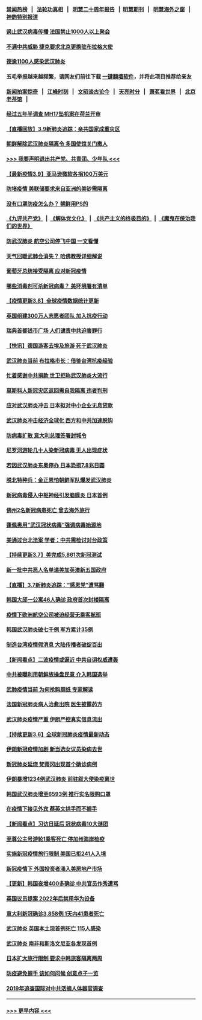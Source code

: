 #### [禁闻热榜](热点新闻.md?=0)  &nbsp;&nbsp;|&nbsp;&nbsp; [法轮功真相](https://github.com/gfw-breaker/truth/blob/master/README.md?=0) &nbsp;&nbsp;|&nbsp;&nbsp; [明慧二十周年报告](https://github.com/gfw-breaker/mh-reports/blob/master/README.md?=0) &nbsp;&nbsp;|&nbsp;&nbsp;[明慧期刊](https://github.com/gfw-breaker/mh-qikan) &nbsp;&nbsp;|&nbsp;&nbsp; [明慧海外之窗](https://github.com/gfw-breaker/mh-news/blob/master/README.md?=0) &nbsp;&nbsp;|&nbsp;&nbsp; [神韵特别报道](https://github.com/gfw-breaker/mh-news/blob/master/shenyun.md?=0)
#### [遏止武汉病毒传播 法国禁止1000人以上聚会](../pages/nsc418/n11927688.md?t=03100202) 
#### [不满中共威胁 捷克要求北京更换驻布拉格大使](../pages/nsc418/n11927466.md?t=03100202) 
#### [德逾1100人感染武汉肺炎](../pages/nsc418/n11927083.md?t=03100202) 
#### 五毛举报越来越频繁，请网友们前往下载 [一键翻墙软件](https://github.com/gfw-breaker/ssr-accounts)，并将此项目推荐给亲友
#### [新闻拍案惊奇](https://github.com/gfw-breaker/banned-news/blob/master/pages/link4.md) &nbsp;&nbsp;|&nbsp;&nbsp; [江峰时刻](https://github.com/gfw-breaker/banned-news/blob/master/pages/link4.md) &nbsp;&nbsp;|&nbsp;&nbsp; [文昭谈古论今](https://github.com/gfw-breaker/banned-news/blob/master/pages/link4.md) &nbsp;&nbsp;|&nbsp;&nbsp; [天亮时分](https://github.com/gfw-breaker/banned-news/blob/master/pages/link4.md) &nbsp;&nbsp;|&nbsp;&nbsp; [萧茗看世界](https://github.com/gfw-breaker/banned-news/blob/master/pages/link4.md) &nbsp;&nbsp;|&nbsp;&nbsp; [北京老茶馆](https://github.com/gfw-breaker/banned-news/blob/master/pages/link4.md) &nbsp;&nbsp;|&nbsp;&nbsp; 
#### [经过五年半调查 MH17坠机案在荷兰开审](../pages/nsc418/n11927110.md?t=03100202) 
#### [【直播回放】3.9新肺炎追踪：亲共国家成重灾区](../pages/nsc418/n11927002.md?t=03100202) 
#### [朝鲜解除武汉肺炎隔离令 多国使馆关门撤人](../pages/nsc418/n11926849.md?t=03100202) 
#### [>>> 我要声明退出共产党、共青团、少年队 <<<](https://github.com/begood0513/goodnews/blob/master/quit/letter.md) 
#### [【最新疫情3.9】亚马逊微软各捐100万美元](../pages/nsc418/n11925735.md?t=03100202) 
#### [防堵疫情 美联储要求来自亚洲的美钞需隔离](../pages/nsc418/n11926541.md?t=03100202) 
#### [没有口罩防疫怎么办？ 朝鲜用PS的](../pages/nsc418/n11926699.md?t=03100202) 
#### [《九评共产党》](https://github.com/begood0513/9ping.md/blob/master/README.md) &nbsp;|&nbsp; [《解体党文化》](../../../../jtdwh.md/blob/master/README.md)  &nbsp;|&nbsp; [《共产主义的终极目的》](../../../../gczydzjmd.md/blob/master/README.md) &nbsp;|&nbsp; [《魔鬼在统治我们的世界》](../../../../mgztzwmdsj.md/blob/master/README.md) 
#### [防武汉肺炎 航空公司停飞中国 一文看懂](../pages/nsc418/n11866800.md?t=03100202) 
#### [天气回暖武肺会消失？ 哈佛教授详细解说](../pages/nsc418/n11925747.md?t=03100202) 
#### [葡萄牙总统接受隔离 应对新冠疫情](../pages/nsc418/n11925918.md?t=03100202) 
#### [哪些消毒剂可杀新冠病毒？ 美环境署有清单](../pages/nsc418/n11923343.md?t=03100202) 
#### [【疫情更新3.8】全球疫情数据统计更新](../pages/nsc418/n11923562.md?t=03100202) 
#### [英国组建300万人志愿者团队 加入抗疫行动](../pages/nsc418/n11925311.md?t=03100202) 
#### [瑞典首都钱币广场 人们谴责中共迫害罪行](../pages/nsc418/n11925227.md?t=03100202) 
#### [【快讯】德国游客去埃及旅游 死于武汉肺炎](../pages/nsc418/n11925207.md?t=03100202) 
#### [武汉肺炎当前 布拉格市长：借鉴台湾抗疫经验](../pages/nsc418/n11925089.md?t=03100202) 
#### [忙着感谢中共捐款 世卫拒称武汉肺炎大流行](../pages/nsc418/n11924807.md?t=03100202) 
#### [莫斯科人新冠灾区返回需自我隔离 违者判刑](../pages/nsc418/n11925005.md?t=03100202) 
#### [应对武汉肺炎冲击 日本拟对中小企业无息贷款](../pages/nsc418/n11924980.md?t=03100202) 
#### [武汉肺炎冲击经济全球化 西方和中共加速脱钩](../pages/nsc418/n11908233.md?t=03100202) 
#### [防病毒扩散 意大利总理签署封城令](../pages/nsc418/n11924764.md?t=03100202) 
#### [尼罗河游轮几十人染新冠病毒 无人出现症状](../pages/nsc418/n11924545.md?t=03100202) 
#### [若因武汉肺炎东奥停办 日本恐损7.8兆日圆](../pages/nsc418/n11924477.md?t=03100202) 
#### [脱北特种兵：金正恩怕朝鲜军队爆发武汉肺炎](../pages/nsc418/n11924303.md?t=03100202) 
#### [新冠病毒侵入中枢神经引发脑膜炎 日本首例](../pages/nsc418/n11923761.md?t=03100202) 
#### [佛州2名新冠病患死亡 曾去海外旅行](../pages/nsc418/n11923309.md?t=03100202) 
#### [蓬佩奥用“武汉冠状病毒”强调病毒始源地](../pages/nsc418/n11923252.md?t=03100202) 
#### [美通过台北法案 学者：中共需检讨对台政策](../pages/nsc418/n11922842.md?t=03100202) 
#### [【持续更新3.7】美完成5,861次新冠测试](../pages/nsc418/n11921647.md?t=03100202) 
#### [新一批中共恶人名单递美加英澳新五国政府](../pages/nsc418/n11922727.md?t=03100202) 
#### [【直播】3.7新肺炎追踪：“感恩党”遭骂翻](../pages/nsc418/n11922690.md?t=03100202) 
#### [韩国大邱一公寓46人确诊 政府首次封楼隔离](../pages/nsc418/n11922451.md?t=03100202) 
#### [疫情下欧洲航空公司被迫经营无乘客航班](../pages/nsc418/n11921971.md?t=03100202) 
#### [韩国武汉肺炎破七千例 军方累计35例](../pages/nsc418/n11922051.md?t=03100202) 
#### [制造台湾疫情假消息 大陆传播者破绽百出](../pages/nsc418/n11921050.md?t=03100202) 
#### [【新闻看点】二波疫情或逼近 中共自诩权威遭轰](../pages/nsc418/n11920942.md?t=03100202) 
#### [中共被曝利用朝鲜族操盘民意 介入韩国选举](../pages/nsc418/n11921006.md?t=03100202) 
#### [武肺疫情当前 为何抢购厕纸 专家解读](../pages/nsc418/n11920844.md?t=03100202) 
#### [法国新冠肺炎病人治愈出院 医生披露药方](../pages/nsc418/n11920478.md?t=03100202) 
#### [武汉肺炎疫情严重 伊朗严控真实信息流出](../pages/nsc418/n11920458.md?t=03100202) 
#### [【持续更新3.6】全球新冠肺炎疫情最新动态](../pages/nsc418/n11919043.md?t=03100202) 
#### [伊朗新冠疫情加剧 新当选女议员染病去世](../pages/nsc418/n11920353.md?t=03100202) 
#### [新冠肺炎延烧 梵蒂冈出现首个确诊病例](../pages/nsc418/n11920062.md?t=03100202) 
#### [伊朗暴增1234例武汉肺炎 前驻叙大使染疫离世](../pages/nsc418/n11919807.md?t=03100202) 
#### [韩国武汉肺炎增至6593例 推行实名限购口罩](../pages/nsc418/n11919258.md?t=03100202) 
#### [在疫情下接见外宾 蔡英文拱手而不握手](../pages/nsc418/n11919661.md?t=03100202) 
#### [【新闻看点】习访日延后 冠状病毒10大谜团](../pages/nsc418/n11918067.md?t=03100202) 
#### [至尊公主号游轮1乘客死亡 停加州海岸检疫](../pages/nsc418/n11918653.md?t=03100202) 
#### [实施新冠疫情旅行限制 美国已拒241人入境](../pages/nsc418/n11918515.md?t=03100202) 
#### [新冠疫情下 外国投资者涌入美房地产市场](../pages/nsc418/n11918415.md?t=03100202) 
#### [【更新】韩国夜增400多确诊 中共官员作秀遭骂](../pages/nsc418/n11890652.md?t=03100202) 
#### [英国议员提案 2022年后禁用华为设备](../pages/nsc418/n11918327.md?t=03100202) 
#### [意大利新冠确诊3,858例 1天内41患者死亡](../pages/nsc418/n11918272.md?t=03100202) 
#### [武汉肺炎 英国本土现首例死亡 115人感染](../pages/nsc418/n11917856.md?t=03100202) 
#### [武汉肺炎 南非和斯洛文尼亚各发现首例](../pages/nsc418/n11917775.md?t=03100202) 
#### [日本扩大旅行限制 要求中韩旅客隔离两周](../pages/nsc418/n11917831.md?t=03100202) 
#### [防疫避免握手 该如何问候 创意点子一览](../pages/nsc418/n11917737.md?t=03100202) 
#### [2019年追查国际对中共活摘人体器官调查](../pages/nsc418/n11917733.md?t=03100202) 

----
#### [ >>> 更早内容 <<< ](../indexes/nsc418-earlier.md)
